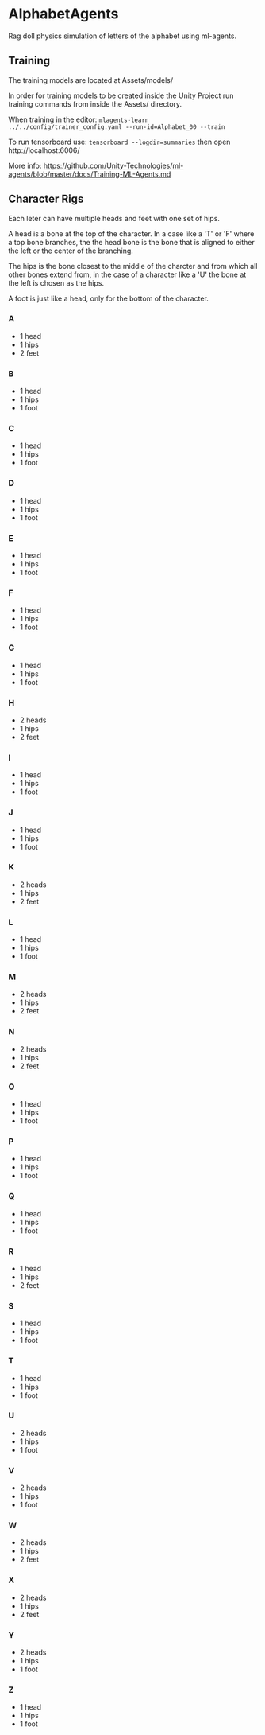 # AlphabetAgents
Rag doll physics simulation of letters of the alphabet using ml-agents.

## Training

The training models are located at Assets/models/

In order for training models to be created inside the Unity Project run training commands from inside the Assets/ directory.

When training in the editor:
`mlagents-learn ../../config/trainer_config.yaml --run-id=Alphabet_00 --train`


To run tensorboard use: `tensorboard --logdir=summaries` then open http://localhost:6006/

More info: https://github.com/Unity-Technologies/ml-agents/blob/master/docs/Training-ML-Agents.md

## Character Rigs

Each leter can have multiple heads and feet with one set of hips.

A head is a bone at the top of the character. In a case like a 'T' or 'F' where a top bone branches, the the head bone is the bone that is aligned to either the left or the center of the branching.

The hips is the bone closest to the middle of the charcter and from which all other bones extend from, in the case of a character like a 'U' the bone at the left is chosen as the hips.

A foot is just like a head, only for the bottom of the character.

### A
* 1 head
* 1 hips
* 2 feet

### B
* 1 head
* 1 hips
* 1 foot

### C
* 1 head
* 1 hips
* 1 foot

### D
* 1 head
* 1 hips
* 1 foot

### E
* 1 head
* 1 hips
* 1 foot

### F
* 1 head
* 1 hips
* 1 foot

### G
* 1 head
* 1 hips 
* 1 foot

### H
* 2 heads
* 1 hips
* 2 feet

### I
* 1 head
* 1 hips
* 1 foot

### J
* 1 head
* 1 hips
* 1 foot

### K
* 2 heads
* 1 hips
* 2 feet

### L
* 1 head
* 1 hips
* 1 foot

### M
* 2 heads
* 1 hips
* 2 feet

### N
* 2 heads
* 1 hips
* 2 feet

### O
* 1 head
* 1 hips
* 1 foot

### P
* 1 head
* 1 hips
* 1 foot

### Q
* 1 head
* 1 hips
* 1 foot

### R
* 1 head
* 1 hips
* 2 feet

### S
* 1 head
* 1 hips
* 1 foot

### T
* 1 head
* 1 hips
* 1 foot

### U
* 2 heads
* 1 hips
* 1 foot

### V
* 2 heads
* 1 hips
* 1 foot

### W
* 2 heads
* 1 hips
* 2 feet

### X
* 2 heads
* 1 hips
* 2 feet

### Y
* 2 heads
* 1 hips
* 1 foot

### Z
* 1 head
* 1 hips
* 1 foot
